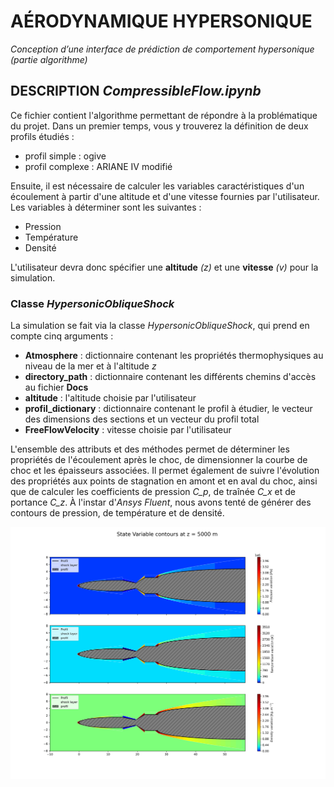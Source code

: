 # AÉRODYNAMIQUE HYPERSONIQUE
_Conception d’une interface de prédiction de comportement hypersonique (partie algorithme)_

## DESCRIPTION _CompressibleFlow.ipynb_

Ce fichier contient l'algorithme permettant de répondre à la problématique du projet. Dans un premier temps, vous y trouverez la définition de deux profils étudiés :
- profil simple : ogive
- profil complexe : ARIANE IV modifié

Ensuite, il est nécessaire de calculer les variables caractéristiques d'un écoulement à partir d'une altitude et d'une vitesse fournies par l'utilisateur. Les variables à déterminer sont les suivantes :
- Pression
- Température
- Densité
  
L'utilisateur devra donc spécifier une **altitude** _(z)_ et une **vitesse** _(v)_ pour la simulation.

### Classe _HypersonicObliqueShock_
La simulation se fait via la classe _HypersonicObliqueShock_, qui prend en compte cinq arguments :
- **Atmosphere** : dictionnaire contenant les propriétés thermophysiques au niveau de la mer et à l'altitude _z_
- **directory_path** : dictionnaire contenant les différents chemins d'accès au fichier **Docs**
- **altitude** : l'altitude choisie par l'utilisateur
- **profil_dictionary** : dictionnaire contenant le profil à étudier, le vecteur des dimensions des sections et un vecteur du profil total
- **FreeFlowVelocity** : vitesse choisie par l'utilisateur

L'ensemble des attributs et des méthodes permet de déterminer les propriétés de l'écoulement après le choc, de dimensionner la courbe de choc et les épaisseurs associées. Il permet également de suivre l'évolution des propriétés aux points de stagnation en amont et en aval du choc, ainsi que de calculer les coefficients de pression _C_p_, de traînée _C_x_ et de portance _C_z_. À l'instar d'_Ansys Fluent_, nous avons tenté de générer des contours de pression, de température et de densité.

![Texte alternatif](Docs/Output/Profil_R=1.5_Length=12.0_z=5000/ContourGraphics.png)
